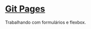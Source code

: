 # [Git Pages](https://fmtoniolo.github.io/ctd-frontend01/checkpoint02/)

Trabalhando com formulários e flexbox.
